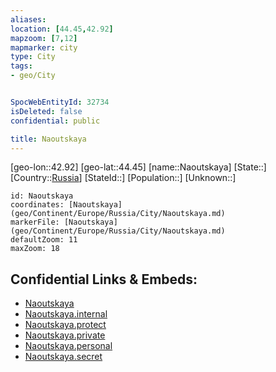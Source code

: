 ```yaml
---
aliases: 
location: [44.45,42.92]
mapzoom: [7,12] 
mapmarker: city 
type: City
tags:
- geo/City


SpocWebEntityId: 32734
isDeleted: false
confidential: public

title: Naoutskaya
---
```

[geo-lon::42.92]
[geo-lat::44.45]
[name::Naoutskaya]
[State::]
[Country::[Russia](geo/Continent/Europe/Russia.md)]
[StateId::]
[Population::]
[Unknown::]


```leaflet
id: Naoutskaya
coordinates: [Naoutskaya](geo/Continent/Europe/Russia/City/Naoutskaya.md)
markerFile: [Naoutskaya](geo/Continent/Europe/Russia/City/Naoutskaya.md)
defaultZoom: 11 
maxZoom: 18
```


## Confidential Links & Embeds: 
- [Naoutskaya](../../../../../../_public/geo/Continent/Europe/Russia/City/Naoutskaya.md) 
- [Naoutskaya.internal](../../../../../../_internal/geo/Continent/Europe/Russia/City/Naoutskaya.internal.md) 
- [Naoutskaya.protect](../../../../../../_protect/geo/Continent/Europe/Russia/City/Naoutskaya.protect.md) 
- [Naoutskaya.private](../../../../../../_private/geo/Continent/Europe/Russia/City/Naoutskaya.private.md) 
- [Naoutskaya.personal](../../../../../../_personal/geo/Continent/Europe/Russia/City/Naoutskaya.personal.md) 
- [Naoutskaya.secret](../../../../../../_secret/geo/Continent/Europe/Russia/City/Naoutskaya.secret.md) 
